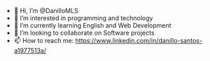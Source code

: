 - 👋 Hi, I’m @DanilloMLS
- 👀 I’m interested in programming and technology
- 🌱 I’m currently learning English and Web Development
- 💞️ I’m looking to collaborate on Software projects
- 📫 How to reach me: https://www.linkedin.com/in/danillo-santos-a1977513a/

<!---
DanilloMLS/DanilloMLS is a ✨ special ✨ repository because its `README.md` (this file) appears on your GitHub profile.
You can click the Preview link to take a look at your changes.
--->
